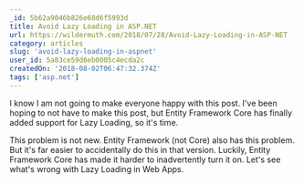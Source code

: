 ```yaml
---
_id: 5b62a9046b826e68d6f5993d
title: Avoid Lazy Loading in ASP.NET
url: https://wildermuth.com/2018/07/28/Avoid-Lazy-Loading-in-ASP-NET
category: articles
slug: 'avoid-lazy-loading-in-aspnet'
user_id: 5a83ce59d6eb0005c4ecda2c
createdOn: '2018-08-02T06:47:32.374Z'
tags: ['asp.net']
---
```


I know I am not going to make everyone happy with this post. I've been hoping to not have to make this post, but Entity Framework Core has finally added support for Lazy Loading, so it's time.

This problem is not new. Entity Framework (not Core) also has this problem. But it's far easier to accidentally do this in that version. Luckily, Entity Framework Core has made it harder to inadvertently turn it on. Let's see what's wrong with Lazy Loading in Web Apps.
